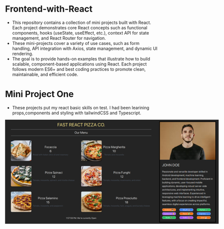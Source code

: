 # Frontend-with-React
- This repository contains a collection of mini projects built with React. Each project demonstrates core React concepts such as functional components, hooks (useState, useEffect, etc.), context API for state management, and React Router for navigation. 
- These mini-projects cover a variety of use cases, such as form handling, API integration with Axios, state management, and dynamic UI rendering. 
- The goal is to provide hands-on examples that illustrate how to build scalable, component-based applications using React. Each project follows modern ES6+ and best coding practices to promote clean, maintainable, and efficient code.

# Mini Project One
- These projects put my react basic skills on test. I had been learining props,components and styling with tailwindCSS and Typescript.
<div style="display:flex;">
  <img src="https://github.com/Dbriane208/Frontend-with-React/blob/main/React-and-Typescript/intro-to-react/public/react-co.png" alt="categories" width="500"/>
  <img src="https://github.com/Dbriane208/Frontend-with-React/blob/main/React-and-Typescript/intro-to-react/public/dev-card.png" alt="items" width="200"/>
</div>
